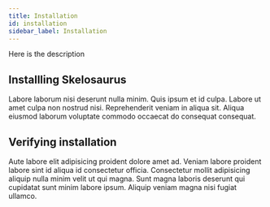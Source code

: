 ```yaml
---
title: Installation
id: installation
sidebar_label: Installation
---
```


<!-- @part src="parts/installation/h1-installation-description.md" -->

Here is the description
<!-- @/part -->

<!-- @part src="parts/installation/h1-installation-body.md" -->
<!-- Your content goes here, replacing this comment -->
<!-- @/part -->

## Installling Skelosaurus
<!-- @part src="parts/installling-skelosaurus/h2-installling-skelosaurus-description.md" -->
Labore laborum nisi deserunt nulla minim. Quis ipsum et id culpa. Labore ut amet culpa non nostrud nisi. Reprehenderit veniam in aliqua sit. Aliqua eiusmod laborum voluptate commodo occaecat do consequat consequat.
<!-- @/part -->



<!-- @part src="parts/installling-skelosaurus/h2-installling-skelosaurus-body.md" -->
<!-- Your content goes here, replacing this comment -->
<!-- @/part -->

## Verifying installation
<!-- @part src="parts/verifying-installation/h2-verifying-installation-description.md" -->
Aute labore elit adipisicing proident dolore amet ad. Veniam labore proident labore sint id aliqua id consectetur officia. Consectetur mollit adipisicing aliquip nulla minim velit ut qui magna. Sunt magna laboris deserunt qui cupidatat sunt minim labore ipsum. Aliquip veniam magna nisi fugiat ullamco.
<!-- @/part -->



<!-- @part src="parts/verifying-installation/h2-verifying-installation-body.md" -->
<!-- Your content goes here, replacing this comment -->
<!-- @/part -->

